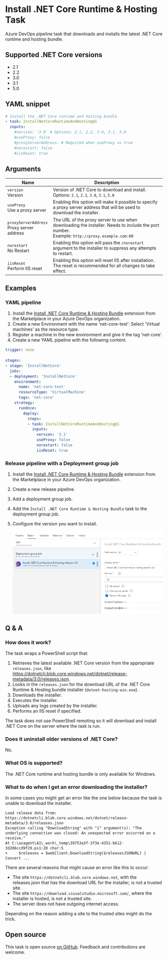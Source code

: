 # Install .NET Core Runtime & Hosting Task

Azure DevOps pipeline task that downloads and installs the latest .NET Core runtime and hosting bundle.

## Supported .NET Core versions
- 2.1
- 2.2
- 3.0
- 3.1
- 5.0

## YAML snippet
```yaml
# Install the .NET Core runtime and hosting bundle
- task: InstallNetCoreRuntimeAndHosting@1
  inputs:
    #version: '3.0' # Options: 2.1, 2.2, 3.0, 3.1, 5.0
    #useProxy: false
    #proxyServerAddress: # Required when useProxy == true
    #norestart: false
    #iisReset: true
```

## Arguments

| Name | Description |
|-|-|
| `version`<br />Version | Version of .NET Core to download and install.<br />Options: `2.1`, `2.2`, `3.0`, `3.1`, `5.0` |
| `useProxy`<br />Use a proxy server | Enabling this option will make it possible to specify a proxy server address that will be used to download the installer. |
| `proxyServerAddress`<br />Proxy server address | The URL of the proxy server to use when downloading the installer. Needs to include the port number.<br />Example: `http://proxy.example.com:80` |
| `norestart`<br />No Restart | Enabling this option will pass the `/norestart` argument to the installer to suppress any attempts to restart. |
| `iisReset`<br />Perform IIS reset | Enabling this option will reset IIS after installation.<br />The reset is recommended for all changes to take effect. |

## Examples

### YAML pipeline

1. Install the [Install .NET Core Runtime & Hosting Bundle](https://marketplace.visualstudio.com/items?itemName=rbosma.InstallNetCoreRuntimeAndHosting) extension from the Marketplace in your Azure DevOps organization.
2. Create a new Environment with the name 'net-core-test'. Select 'Virtual machines' as the resource type.
3. Register a machine in the new environment and give it the tag 'net-core'.
4. Create a new YAML pipeline with the following content.
```yaml
trigger: none

stages:
- stage: 'InstallNetCore'
  jobs:
  - deployment: 'InstallNetCore'
    environment:
      name: 'net-core-test'
      resourceType: 'VirtualMachine'
      tags: 'net-core'
    strategy:
      runOnce:
        deploy:
          steps:
          - task: InstallNetCoreRuntimeAndHosting@1
            inputs:
              version: '3.1'
              useProxy: false
              norestart: false
              iisReset: true
```

### Release pipeline with a Deployment group job

1. Install the [Install .NET Core Runtime & Hosting Bundle](https://marketplace.visualstudio.com/items?itemName=rbosma.InstallNetCoreRuntimeAndHosting) extension from the Marketplace in your Azure DevOps organization.
2. Create a new release pipeline.
3. Add a deployment group job.
4. Add the `Install .NET Core Runtime & Hosting Bundle` task to the deployment group job.
5. Configure the version you want to install.  
   
   ![Release Pipeline Example](release-pipeline-example.png)

## Q & A

### How does it work?

The task wraps a PowerShell script that:
1. Retrieves the latest available .NET Core version from the appropriate `releases.json`, like https://dotnetcli.blob.core.windows.net/dotnet/release-metadata/3.0/releases.json.
2. Looks in the `releases.json` for the download URL of the .NET Core Runtime & Hosting bundle installer (`dotnet-hosting-win.exe`).
3. Downloads the installer.
4. Executes the installer.
5. Uploads any logs created by the installer.
6. Performs an IIS reset if specified.

The task does not use PowerShell remoting so it will download and install .NET Core on the server where the task is run.

### Does it uninstall older versions of .NET Core?

No.

### What OS is supported?

The .NET Core runtime and hosting bundle is only available for Windows.

### What to do when I get an error downloading the installer?

In some cases you might get an error like the one below because the task is unable to download the installer. 

```
Load release data from: https://dotnetcli.blob.core.windows.net/dotnet/release-metadata/3.0/releases.json
Exception calling "DownloadString" with "1" argument(s): "The underlying connection was closed: An unexpected error occurred on a receive."
At C:\azagent\A1\_work\_temp\39753a3f-3f3e-4351-b612-3d286ccd9f29.ps1:20 char:5
+     $releases = $webClient.DownloadString($releasesJSONURL) | Convert ...
```

There are several reasons that might cause an error like this to occur:
- The site `https://dotnetcli.blob.core.windows.net`, with the releases.json that has the download URL for the installer, is not a trusted site.
- The site `https://download.visualstudio.microsoft.com/`, where the installer is hosted, is not a trusted site.
- The server does not have outgoing internet access.

Depending on the reason adding a site to the trusted sites might do the trick.

## Open source

This task is open source [on GitHub](https://github.com/ronaldbosma/InstallNetCoreRuntimeAndHostingTask). Feedback and contributions are welcome.